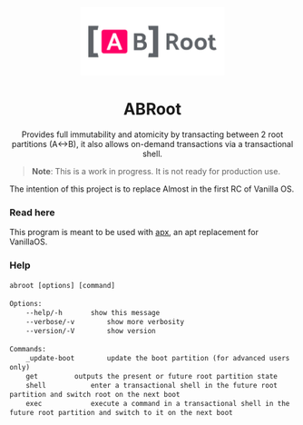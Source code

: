<div align="center">
  <img src="abroot-logo.svg" height="120">
  <h1 align="center">ABRoot</h1>
  <p align="center">Provides full immutability and atomicity by transacting between 2 root partitions (A&lt;->B), it also allows on-demand transactions via a transactional shell.</p>
</div>

> **Note**: This is a work in progress. It is not ready for production use.

The intention of this project is to replace Almost in the first RC of Vanilla OS.

### Read here
This program is meant to be used with [apx](https://github.com/vanilla-os/apx), 
an apt replacement for VanillaOS.

### Help
```
abroot [options] [command]

Options:
	--help/-h		show this message
	--verbose/-v		show more verbosity
	--version/-V		show version

Commands:
	_update-boot		update the boot partition (for advanced users only)
	get			outputs the present or future root partition state
	shell			enter a transactional shell in the future root partition and switch root on the next boot
	exec			execute a command in a transactional shell in the future root partition and switch to it on the next boot
```
